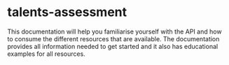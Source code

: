 # talents-assessment
 This documentation will help you familiarise yourself with the API and how to consume the different resources that are available. The documentation provides all information needed to get started and it also has educational examples for all resources.
